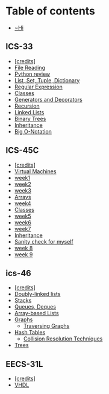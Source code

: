 # Table of contents

* [\~Hi](README.md)

## ICS-33

* [\[credits\]](ics-33/credits.md)
* [File Reading](ics-33/files.md)
* [Python review](ics-33/python-review.md)
* [List, Set, Tuple, Dictionary](ics-33/iterables.md)
* [Regular Expression](ics-33/regular-expression.md)
* [Classes](ics-33/untitled.md)
* [Generators and Decorators](ics-33/generators.md)
* [Recursion](ics-33/recursion.md)
* [Linked Lists](ics-33/lln.md)
* [Binary Trees](ics-33/binary-trees.md)
* [Inheritance](ics-33/inheritance.md)
* [Big O-Notation](ics-33/big-o-notation.md)

## ICS-45C

* [\[credits\]](ics-45c/untitled-3.md)
* [Virtual Machines](ics-45c/virtual-machines.md)
* [week1](ics-45c/untitled.md)
* [week2](ics-45c/untitled-1.md)
* [week3](ics-45c/week3.md)
* [Arrays](ics-45c/arrays.md)
* [week4](ics-45c/untitled-2.md)
* [Classes](ics-45c/classes.md)
* [week5](ics-45c/week5.md)
* [week6](ics-45c/week6.md)
* [week7](ics-45c/week7.md)
* [Inheritance](ics-45c/object-oriented-programming.md)
* [Sanity check for myself](ics-45c/sanity-check-for-myself.md)
* [week 8](ics-45c/week-8.md)
* [week 9](ics-45c/untitled-4.md)

## ics-46

* [\[credits\]](ics-46/credits.md)
* [Doubly-linked lists](ics-46/untitled.md)
* [Stacks](ics-46/stacks.md)
* [Queues, Deques](ics-46/queues-deques.md)
* [Array-based Lists](ics-46/array-based-lists.md)
* [Graphs](ics-46/graphs/README.md)
  * [Traversing Graphs](ics-46/graphs/traversing-graphs.md)
* [Hash Tables](ics-46/hash-tables/README.md)
  * [Collision Resolution Techniques](ics-46/hash-tables/collision-resolution-techniques.md)
* [Trees](ics-46/trees.md)

## EECS-31L

* [\[credits\]](eecs-31l/credits.md)
* [VHDL](eecs-31l/vhdl.md)
